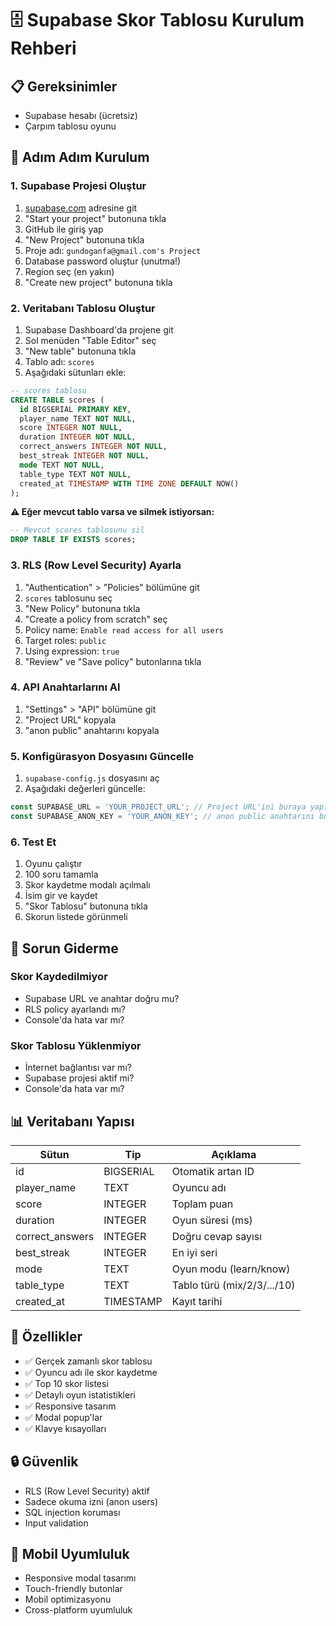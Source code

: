 # 🗄️ Supabase Skor Tablosu Kurulum Rehberi

## 📋 Gereksinimler
- Supabase hesabı (ücretsiz)
- Çarpım tablosu oyunu

## 🚀 Adım Adım Kurulum

### 1. Supabase Projesi Oluştur
1. [supabase.com](https://supabase.com) adresine git
2. "Start your project" butonuna tıkla
3. GitHub ile giriş yap
4. "New Project" butonuna tıkla
5. Proje adı: `gundoganfa@gmail.com's Project`
6. Database password oluştur (unutma!)
7. Region seç (en yakın)
8. "Create new project" butonuna tıkla

### 2. Veritabanı Tablosu Oluştur
1. Supabase Dashboard'da projene git
2. Sol menüden "Table Editor" seç
3. "New table" butonuna tıkla
4. Tablo adı: `scores`
5. Aşağıdaki sütunları ekle:

```sql
-- scores tablosu
CREATE TABLE scores (
  id BIGSERIAL PRIMARY KEY,
  player_name TEXT NOT NULL,
  score INTEGER NOT NULL,
  duration INTEGER NOT NULL,
  correct_answers INTEGER NOT NULL,
  best_streak INTEGER NOT NULL,
  mode TEXT NOT NULL,
  table_type TEXT NOT NULL,
  created_at TIMESTAMP WITH TIME ZONE DEFAULT NOW()
);
```

**⚠️ Eğer mevcut tablo varsa ve silmek istiyorsan:**
```sql
-- Mevcut scores tablosunu sil
DROP TABLE IF EXISTS scores;
```

### 3. RLS (Row Level Security) Ayarla
1. "Authentication" > "Policies" bölümüne git
2. `scores` tablosunu seç
3. "New Policy" butonuna tıkla
4. "Create a policy from scratch" seç
5. Policy name: `Enable read access for all users`
6. Target roles: `public`
7. Using expression: `true`
8. "Review" ve "Save policy" butonlarına tıkla

### 4. API Anahtarlarını Al
1. "Settings" > "API" bölümüne git
2. "Project URL" kopyala
3. "anon public" anahtarını kopyala

### 5. Konfigürasyon Dosyasını Güncelle
1. `supabase-config.js` dosyasını aç
2. Aşağıdaki değerleri güncelle:

```javascript
const SUPABASE_URL = 'YOUR_PROJECT_URL'; // Project URL'ini buraya yapıştır
const SUPABASE_ANON_KEY = 'YOUR_ANON_KEY'; // anon public anahtarını buraya yapıştır
```

### 6. Test Et
1. Oyunu çalıştır
2. 100 soru tamamla
3. Skor kaydetme modalı açılmalı
4. İsim gir ve kaydet
5. "Skor Tablosu" butonuna tıkla
6. Skorun listede görünmeli

## 🔧 Sorun Giderme

### Skor Kaydedilmiyor
- Supabase URL ve anahtar doğru mu?
- RLS policy ayarlandı mı?
- Console'da hata var mı?

### Skor Tablosu Yüklenmiyor
- İnternet bağlantısı var mı?
- Supabase projesi aktif mi?
- Console'da hata var mı?

## 📊 Veritabanı Yapısı

| Sütun | Tip | Açıklama |
|-------|-----|----------|
| id | BIGSERIAL | Otomatik artan ID |
| player_name | TEXT | Oyuncu adı |
| score | INTEGER | Toplam puan |
| duration | INTEGER | Oyun süresi (ms) |
| correct_answers | INTEGER | Doğru cevap sayısı |
| best_streak | INTEGER | En iyi seri |
| mode | TEXT | Oyun modu (learn/know) |
| table_type | TEXT | Tablo türü (mix/2/3/.../10) |
| created_at | TIMESTAMP | Kayıt tarihi |

## 🎯 Özellikler

- ✅ Gerçek zamanlı skor tablosu
- ✅ Oyuncu adı ile skor kaydetme
- ✅ Top 10 skor listesi
- ✅ Detaylı oyun istatistikleri
- ✅ Responsive tasarım
- ✅ Modal popup'lar
- ✅ Klavye kısayolları

## 🔒 Güvenlik

- RLS (Row Level Security) aktif
- Sadece okuma izni (anon users)
- SQL injection koruması
- Input validation

## 📱 Mobil Uyumluluk

- Responsive modal tasarımı
- Touch-friendly butonlar
- Mobil optimizasyonu
- Cross-platform uyumluluk
